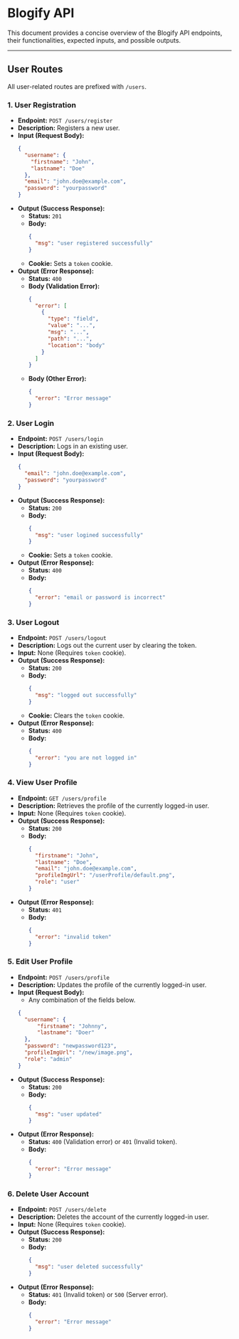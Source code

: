# Blogify API

This document provides a concise overview of the Blogify API endpoints, their functionalities, expected inputs, and possible outputs.

---

## User Routes

All user-related routes are prefixed with `/users`.

### 1. User Registration

- **Endpoint:** `POST /users/register`
- **Description:** Registers a new user.
- **Input (Request Body):**
  ```json
  {
    "username": {
      "firstname": "John",
      "lastname": "Doe"
    },
    "email": "john.doe@example.com",
    "password": "yourpassword"
  }
  ```
- **Output (Success Response):**
  - **Status:** `201`
  - **Body:**
    ```json
    {
      "msg": "user registered successfully"
    }
    ```
  - **Cookie:** Sets a `token` cookie.
- **Output (Error Response):**
  - **Status:** `400`
  - **Body (Validation Error):**
    ```json
    {
      "error": [
        {
          "type": "field",
          "value": "...",
          "msg": "...",
          "path": "...",
          "location": "body"
        }
      ]
    }
    ```
  - **Body (Other Error):**
    ```json
    {
      "error": "Error message"
    }
    ```

### 2. User Login

- **Endpoint:** `POST /users/login`
- **Description:** Logs in an existing user.
- **Input (Request Body):**
  ```json
  {
    "email": "john.doe@example.com",
    "password": "yourpassword"
  }
  ```
- **Output (Success Response):**
  - **Status:** `200`
  - **Body:**
    ```json
    {
      "msg": "user logined successfully"
    }
    ```
  - **Cookie:** Sets a `token` cookie.
- **Output (Error Response):**
  - **Status:** `400`
  - **Body:**
    ```json
    {
      "error": "email or password is incorrect"
    }
    ```

### 3. User Logout

- **Endpoint:** `POST /users/logout`
- **Description:** Logs out the current user by clearing the token.
- **Input:** None (Requires `token` cookie).
- **Output (Success Response):**
  - **Status:** `200`
  - **Body:**
    ```json
    {
      "msg": "logged out successfully"
    }
    ```
  - **Cookie:** Clears the `token` cookie.
- **Output (Error Response):**
  - **Status:** `400`
  - **Body:**
    ```json
    {
      "error": "you are not logged in"
    }
    ```

### 4. View User Profile

- **Endpoint:** `GET /users/profile`
- **Description:** Retrieves the profile of the currently logged-in user.
- **Input:** None (Requires `token` cookie).
- **Output (Success Response):**
  - **Status:** `200`
  - **Body:**
    ```json
    {
      "firstname": "John",
      "lastname": "Doe",
      "email": "john.doe@example.com",
      "profileImgUrl": "/userProfile/default.png",
      "role": "user"
    }
    ```
- **Output (Error Response):**
  - **Status:** `401`
  - **Body:**
    ```json
    {
      "error": "invalid token"
    }
    ```

### 5. Edit User Profile

- **Endpoint:** `POST /users/profile`
- **Description:** Updates the profile of the currently logged-in user.
- **Input (Request Body):**
  - Any combination of the fields below.
  ```json
  {
    "username": {
        "firstname": "Johnny",
        "lastname": "Doer"
    },
    "password": "newpassword123",
    "profileImgUrl": "/new/image.png",
    "role": "admin"
  }
  ```
- **Output (Success Response):**
  - **Status:** `200`
  - **Body:**
    ```json
    {
      "msg": "user updated"
    }
    ```
- **Output (Error Response):**
  - **Status:** `400` (Validation error) or `401` (Invalid token).
  - **Body:**
    ```json
    {
      "error": "Error message"
    }
    ```

### 6. Delete User Account

- **Endpoint:** `POST /users/delete`
- **Description:** Deletes the account of the currently logged-in user.
- **Input:** None (Requires `token` cookie).
- **Output (Success Response):**
  - **Status:** `200`
  - **Body:**
    ```json
    {
      "msg": "user deleted successfully"
    }
    ```
- **Output (Error Response):**
  - **Status:** `401` (Invalid token) or `500` (Server error).
  - **Body:**
    ```json
    {
      "error": "Error message"
    }
    ```
